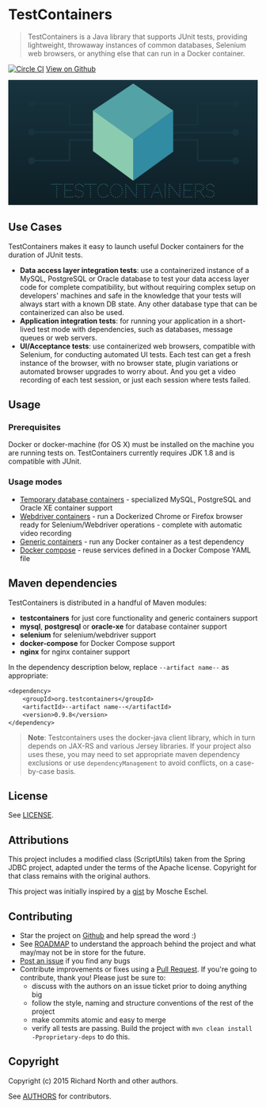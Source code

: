 # TestContainers

> TestContainers is a Java library that supports JUnit tests, providing lightweight, throwaway instances of common databases, Selenium web browsers, or anything else that can run in a Docker container.

[![Circle CI](https://circleci.com/gh/testcontainers/testcontainers-java/tree/master.svg?style=svg)](https://circleci.com/gh/testcontainers/testcontainers-java/tree/master) [View on Github](https://github.com/testcontainers/testcontainers-java)

![Testcontainers logo](logo.png)

## Use Cases

TestContainers makes it easy to launch useful Docker containers for the duration of JUnit tests.

 * **Data access layer integration tests**: use a containerized instance of a MySQL, PostgreSQL or Oracle database to test your data access layer code for complete compatibility, but without requiring complex setup on developers' machines and safe in the knowledge that your tests will always start with a known DB state. Any other database type that can be containerized can also be used.
 * **Application integration tests**: for running your application in a short-lived test mode with dependencies, such as databases, message queues or web servers.
 * **UI/Acceptance tests**: use containerized web browsers, compatible with Selenium, for conducting automated UI tests. Each test can get a fresh instance of the browser, with no browser state, plugin variations or automated browser upgrades to worry about. And you get a video recording of each test session, or just each session where tests failed.

## Usage

### Prerequisites

Docker or docker-machine (for OS X) must be installed on the machine you are running tests on. TestContainers currently requires JDK 1.8 and is compatible with JUnit.

### Usage modes

* [Temporary database containers](usage/database_containers.md) - specialized MySQL, PostgreSQL and Oracle XE container support
* [Webdriver containers](usage/webdriver_containers.md) - run a Dockerized Chrome or Firefox browser ready for Selenium/Webdriver operations - complete with automatic video recording
* [Generic containers](usage/generic_containers.md) - run any Docker container as a test dependency
* [Docker compose](usage/docker_compose.md) - reuse services defined in a Docker Compose YAML file

## Maven dependencies

TestContainers is distributed in a handful of Maven modules:

* **testcontainers** for just core functionality and generic containers support
* **mysql**, **postgresql** or **oracle-xe** for database container support
* **selenium** for selenium/webdriver support
* **docker-compose** for Docker Compose support
* **nginx** for nginx container support

In the dependency description below, replace `--artifact name--` as appropriate:

    <dependency>
        <groupId>org.testcontainers</groupId>
        <artifactId>--artifact name--</artifactId>
        <version>0.9.8</version>
    </dependency>

> **Note**: Testcontainers uses the docker-java client library, which in turn depends on JAX-RS and various Jersey
libraries. If your project also uses these, you may need to set appropriate maven dependency exclusions or use
`dependencyManagement` to avoid conflicts, on a case-by-case basis.

## License

See [LICENSE](https://raw.githubusercontent.com/testcontainers/testcontainers-java/master/LICENSE).

## Attributions

This project includes a modified class (ScriptUtils) taken from the Spring JDBC project, adapted under the terms of the Apache license. Copyright for that class remains with the original authors.

This project was initially inspired by a [gist](https://gist.github.com/mosheeshel/c427b43c36b256731a0b) by Mosche Eschel.

## Contributing

* Star the project on [Github](https://github.com/testcontainers/testcontainers-java) and help spread the word :)
* See [ROADMAP](ROADMAP.md) to understand the approach behind the project and what may/may not be in store for the future.
* [Post an issue](https://github.com/testcontainers/testcontainers-java/issues) if you find any bugs
* Contribute improvements or fixes using a [Pull Request](https://github.com/testcontainers/testcontainers-java/pulls). If you're going to contribute, thank you! Please just be sure to:
	* discuss with the authors on an issue ticket prior to doing anything big
	* follow the style, naming and structure conventions of the rest of the project
	* make commits atomic and easy to merge
	* verify all tests are passing. Build the project with `mvn clean install -Pproprietary-deps` to do this.

## Copyright

Copyright (c) 2015 Richard North and other authors.

See [AUTHORS](https://raw.githubusercontent.com/testcontainers/testcontainers-java/master/AUTHORS) for contributors.

